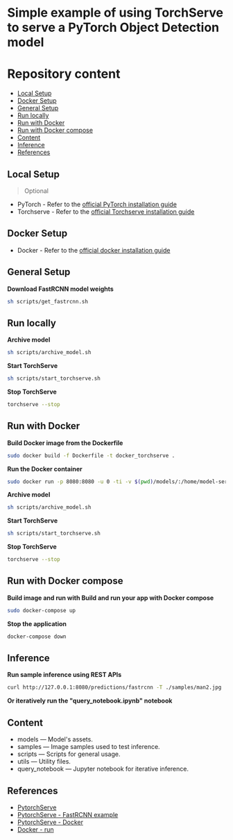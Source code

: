 # Simple example of using TorchServe to serve a PyTorch Object Detection model


# Repository content
- [Local Setup](#local-setup)
- [Docker Setup](#docker-setup)
- [General Setup](#general-setup)
- [Run locally](#run-locally)
- [Run with Docker](#run-with-docker)
- [Run with Docker compose](#run-with-docker-compose)
- [Content](#content)
- [Inference](#inference)
- [References](#references)


## Local Setup
> Optional
- PyTorch - Refer to the [official PyTorch installation guide](https://pytorch.org/get-started/locally/#linux-installation)
- Torchserve - Refer to the [official Torchserve installation guide](https://github.com/pytorch/serve#install-torchserve-and-torch-model-archiver)


## Docker Setup
- Docker - Refer to the [official docker installation guide](https://help.github.com/en/github/getting-started-with-github/set-up-git)


## General Setup
**Download FastRCNN model weights**
```bash
sh scripts/get_fastrcnn.sh
```


## Run locally
**Archive model**
```bash
sh scripts/archive_model.sh
```

**Start TorchServe**
```bash
sh scripts/start_torchserve.sh
```

**Stop TorchServe**
```bash
torchserve --stop
```


## Run with Docker
**Build Docker image from the Dockerfile**
```bash
sudo docker build -f Dockerfile -t docker_torchserve .
```

**Run the Docker container**
```bash
sudo docker run -p 8080:8080 -u 0 -ti -v $(pwd)/models/:/home/model-server/models/ docker_torchserve /bin/bash
```

**Archive model**
```bash
sh scripts/archive_model.sh
```

**Start TorchServe**
```bash
sh scripts/start_torchserve.sh
```

**Stop TorchServe**
```bash
torchserve --stop
```


## Run with Docker compose
**Build image and run with Build and run your app with Docker compose**
```bash
sudo docker-compose up
```

**Stop the application**
```bash
docker-compose down
```


## Inference
**Run sample inference using REST APIs**
```bash
curl http://127.0.0.1:8080/predictions/fastrcnn -T ./samples/man2.jpg
```

**Or iteratively run the "query_notebook.ipynb" notebook**


## Content
- models — Model's assets.
- samples — Image samples used to test inference.
- scripts — Scripts for general usage.
- utils — Utility files.
- query_notebook — Jupyter notebook for iterative inference.


## References
- [PytorchServe](https://github.com/pytorch/serve)
- [PytorchServe - FastRCNN example](https://github.com/pytorch/serve/tree/master/examples/object_detector/fast-rcnn)
- [PytorchServe - Docker](https://github.com/pytorch/serve/tree/master/docker)
- [Docker - run](https://docs.docker.com/engine/reference/commandline/run/)